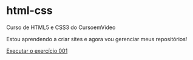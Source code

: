 # html-css
 Curso de HTML5 e CSS3 do CursoemVideo

Estou aprendendo a criar sites e agora vou gerenciar meus repositórios!

<a href= "https://jsjonassantos.github.io/html-css/exercicios/ex001/index.html"> Executar o exercício 001</a>
